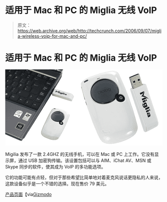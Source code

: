 # 适用于 Mac 和 PC 的 Miglia 无线 VoIP 

> 原文：<https://web.archive.org/web/http://techcrunch.com/2006/09/07/miglia-wireless-voip-for-mac-and-pc/>

# 适用于 Mac 和 PC 的 Miglia 无线 VoIP

![](img/126cd40b76e07bc5dbf42efa1da42ffc.png)

Migilia 发布了一款 2.4GHZ 的无线手机，可以在 Mac 或 PC 上工作。它没有显示屏，通过 USB 加密狗传输。该设置包括可以与 AIM、iChat AV、MSN 或 Skype 同步的软件，使其成为 VoIP 的多功能选项。

它的功能可能有点轻，但对于那些希望比简单地对着麦克风说话更隐私的人来说，这款设备似乎是一个不错的选择。现在售价 79 美元。

[产品页面](https://web.archive.org/web/20130627210659/http://www.miglia.com/products/communication/dialogphone/index.html)【via[Gizmodo](https://web.archive.org/web/20130627210659/http://gizmodo.com/gadgets/gadgets/miglia-dialog-phone-wireless-voip-for-mac-and-pc-199052.php)
